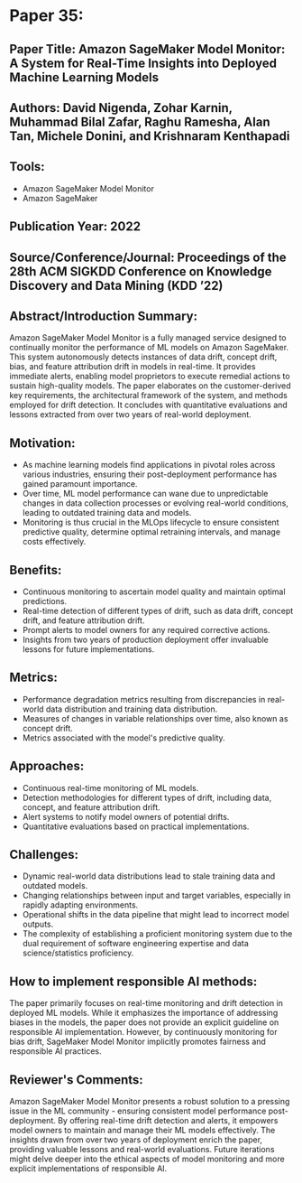 # Paper 35:

## Paper Title: Amazon SageMaker Model Monitor: A System for Real-Time Insights into Deployed Machine Learning Models

## Authors: David Nigenda, Zohar Karnin, Muhammad Bilal Zafar, Raghu Ramesha, Alan Tan, Michele Donini, and Krishnaram Kenthapadi

## Tools:
- Amazon SageMaker Model Monitor
- Amazon SageMaker

## Publication Year: 2022

## Source/Conference/Journal: Proceedings of the 28th ACM SIGKDD Conference on Knowledge Discovery and Data Mining (KDD ’22)

## Abstract/Introduction Summary:
Amazon SageMaker Model Monitor is a fully managed service designed to continually monitor the performance of ML models on Amazon SageMaker. This system autonomously detects instances of data drift, concept drift, bias, and feature attribution drift in models in real-time. It provides immediate alerts, enabling model proprietors to execute remedial actions to sustain high-quality models. The paper elaborates on the customer-derived key requirements, the architectural framework of the system, and methods employed for drift detection. It concludes with quantitative evaluations and lessons extracted from over two years of real-world deployment.

## Motivation:
- As machine learning models find applications in pivotal roles across various industries, ensuring their post-deployment performance has gained paramount importance.
- Over time, ML model performance can wane due to unpredictable changes in data collection processes or evolving real-world conditions, leading to outdated training data and models.
- Monitoring is thus crucial in the MLOps lifecycle to ensure consistent predictive quality, determine optimal retraining intervals, and manage costs effectively.

## Benefits:
- Continuous monitoring to ascertain model quality and maintain optimal predictions.
- Real-time detection of different types of drift, such as data drift, concept drift, and feature attribution drift.
- Prompt alerts to model owners for any required corrective actions.
- Insights from two years of production deployment offer invaluable lessons for future implementations.

## Metrics:
- Performance degradation metrics resulting from discrepancies in real-world data distribution and training data distribution.
- Measures of changes in variable relationships over time, also known as concept drift.
- Metrics associated with the model's predictive quality.

## Approaches:
- Continuous real-time monitoring of ML models.
- Detection methodologies for different types of drift, including data, concept, and feature attribution drift.
- Alert systems to notify model owners of potential drifts.
- Quantitative evaluations based on practical implementations.

## Challenges:
- Dynamic real-world data distributions lead to stale training data and outdated models.
- Changing relationships between input and target variables, especially in rapidly adapting environments.
- Operational shifts in the data pipeline that might lead to incorrect model outputs.
- The complexity of establishing a proficient monitoring system due to the dual requirement of software engineering expertise and data science/statistics proficiency.

## How to implement responsible AI methods:
The paper primarily focuses on real-time monitoring and drift detection in deployed ML models. While it emphasizes the importance of addressing biases in the models, the paper does not provide an explicit guideline on responsible AI implementation. However, by continuously monitoring for bias drift, SageMaker Model Monitor implicitly promotes fairness and responsible AI practices.

## Reviewer's Comments:
Amazon SageMaker Model Monitor presents a robust solution to a pressing issue in the ML community - ensuring consistent model performance post-deployment. By offering real-time drift detection and alerts, it empowers model owners to maintain and manage their ML models effectively. The insights drawn from over two years of deployment enrich the paper, providing valuable lessons and real-world evaluations. Future iterations might delve deeper into the ethical aspects of model monitoring and more explicit implementations of responsible AI.
